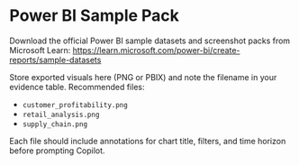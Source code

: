 # Power BI Sample Pack

Download the official Power BI sample datasets and screenshot packs from Microsoft Learn:
https://learn.microsoft.com/power-bi/create-reports/sample-datasets

Store exported visuals here (PNG or PBIX) and note the filename in your evidence table. Recommended files:
- `customer_profitability.png`
- `retail_analysis.png`
- `supply_chain.png`

Each file should include annotations for chart title, filters, and time horizon before prompting Copilot.
